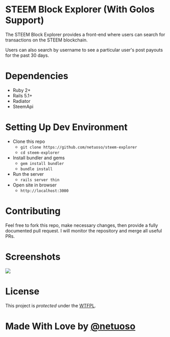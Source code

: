 # STEEM Block Explorer (With Golos Support)

The STEEM Block Explorer provides a front-end where users can search for transactions on the STEEM blockchain.

Users can also search by username to see a particular user's post payouts for the past 30 days.

# Dependencies
- Ruby 2+
- Rails 5.1+
- Radiator
- SteemApi

# Setting Up Dev Environment
- Clone this repo
  - `git clone https://github.com/netuoso/steem-explorer`
  - `cd steem-explorer`
- Install bundler and gems
  - `gem install bundler`
  - `bundle install`
- Run the server
  - `rails server thin`
- Open site in browser
  - `http://localhost:3000`

# Contributing
Feel free to fork this repo, make necessary changes, then provide a fully documented pull request. I will monitor the repository and merge all useful PRs.

# Screenshots
![](https://i.imgur.com/aXKh1y4.png)

# License
This project is *protected* under the [WTFPL](LICENSE.md).

# Made With Love by [@netuoso](https://steemit.com/@netuoso)
